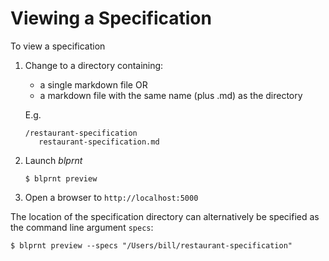 # Viewing a Specification

To view a specification

1. Change to a directory containing:

    * a single markdown file OR
    * a markdown file with the same name (plus .md) as the directory

    E.g.

    ```
    /restaurant-specification
       restaurant-specification.md
    ```

1. Launch *blprnt*

    ```shell
    $ blprnt preview
    ```

1. Open a browser to `http://localhost:5000`

The location of the specification directory can alternatively be specified as the command line argument `specs`:

```shell
$ blprnt preview --specs "/Users/bill/restaurant-specification"
```

